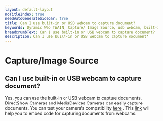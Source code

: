 ```yaml
---
layout: default-layout
noTitleIndex: true
needAutoGenerateSidebar: true
title: Can I use built-in or USB webcam to capture document?
keywords: Dynamic Web TWAIN, Capture/ Image Source, usb webcam, built-in webcam
breadcrumbText: Can I use built-in or USB webcam to capture document?
description: Can I use built-in or USB webcam to capture document?
---
```


# Capture/Image Source

## Can I use built-in or USB webcam to capture document?

Yes, you can use the built-in or USB webcam to capture documents. DirectShow Cameras and MediaDevices Cameras can easily capture documents. You can test your camera's compatibility <a href="https://www.dynamsoft.com/web-twain/docs-archive/v17.2.1/faq/how-to-test-if-your-camera-is-DirectShow-compliant.html?ver=17.2.1" target="_blank">here</a> . This <a href="https://www.dynamsoft.com/web-twain/docs-archive/v17.2.1/indepth/features/input.html?ver=17.2.1#capture-from-cameras" target="_blank">link</a> will help you to embed code for capturing documents from webcams.
